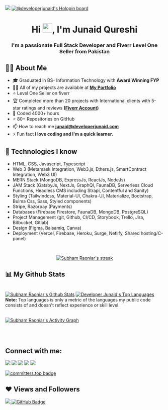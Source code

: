 <!-- <a href="#"><img width="100%" height="auto" src="https://i.imgur.com/iXuL1HG.png" height="175px"/></a> -->
<!-- <a href="#"><img width="100%" height="auto" src="./final.jpg" height="100px"/></a> -->
<!-- <a href="#"><img width="100%" height="auto" src="https://simplabs.com/assets/images/posts/2021-05-26-keeping-a-clean-git-history/illustration-a40c9543b15297efda375329d5ee380d.svg" height="175px"/></a> -->

<a href="#"> <img  src="https://i.imgur.com/CP4uj8P.png"/></a>
[![@developerjunaid's Holopin board](https://holopin.me/developerjunaid)](https://holopin.io/@developerjunaid)

<!-- <a href="#"><img width="100%" height="auto" src="http://handboofixk.datalad.org/en/latest/_images/gitidentity.svg" height="175px"/></a> -->
<!-- <a href="#"><img width="100%" height="auto" src="./icon.png" height="100px"/></a> -->

<h1 align="center">Hi <img src="https://raw.githubusercontent.com/MartinHeinz/MartinHeinz/master/wave.gif" width="30px">, I'm Junaid Qureshi</h1>
<h3 align="center">I'm a passionate Full Stack Developer and Fiverr Level One Seller from Pakistan</h3>


## 🙋‍♂️ About Me
<!-- <div>Icons made by <a href="https://www.freepik.com" title="Freepik">Freepik</a> from <a href="https://www.flaticon.com/" title="Flaticon">www.flaticon.com</a></div> -->
<!-- - 🔭 I’m currently working on **<img src="./react.png"/>** -->

- 🎓 Graduated in BS- Information Technology with **Award Winning FYP**
- 👨‍💻 All of my projects are available at **[My Portfolio](https://developerjunaid.com)**
- ⭐ Level One Seller on fiverr
- 🏆 Completed more than 20 projects with International clients with 5-star ratings and reviews **([Fiverr Account](https://www.fiverr.com/developerjunaid))**
- 🤠 Coded 4000+ hours
- ⭐ 80+ Repositories on GitHub
- 📫 How to reach me **junaid@developerjunaid.com**
- ⚡ Fun fact **I love coding and I'm a quick learner.**

## 🚀 Technologies I know

- HTML, CSS, Javascript, Typescript
- Web 3 (Metamask Integration, Web3.js, Ethers.js, SmartContract Integration, Web3 UI)
- MERN Stack (MongoDB, ExpressJs, ReactJs, NodeJs)
- JAM Stack (GatsbyJs, NextJs, GraphQl, FaunaDB, Serverless Cloud Functions, Headless CMS including Strapi, Contentful and Sanity)
- Styling (Tailwindcss, Material-UI, Chakra-UI, Materialize, Bootstrap, Bulma Css, Sass, Styled components)
- Stripe, Razorpay (Payments)
- Databases (Firebase Firestore, FaunaDB, MongoDB, PostgreSQL)
- Project Management (git, Github, CI/CD, Storybook, Trello, Jira, Bitbucket, Gitlab)
- Design (Figma, Balsamiq, Canva)
- Deployment (Vercel, Firebase, Heroku, Surge, Netlify, Shared hosting/C-panel)


<br/>

<p align="center">
    <a href="https://github.com/developer-junaid/github-readme-streak-stats">
        <img title="🔥 Get streak stats for your profile at git.io/streak-stats" alt="Subham Raoniar's streak" src="https://github-readme-streak-stats.herokuapp.com/?user=developer-junaid&theme=black-ice&hide_border=true&stroke=0000&background=060A0CD0"/>
    </a>
</p>

## 📊 My Github Stats

  <br/>
    <a href="https://github.com/developer-junaid/github-readme-stats"><img alt="Subham Raoniar's Github Stats" src="https://github-readme-stats.vercel.app/api?username=developer-junaid&show_icons=true&count_private=true&theme=react&hide_border=true&bg_color=0D1117" /></a>
  <a href="https://github.com/developer-junaid/github-readme-stats"><img alt="Developer Junaid's Top Languages" src="https://github-readme-stats.vercel.app/api/top-langs/?username=developer-junaid&langs_count=8&count_private=true&layout=compact&theme=react&hide_border=true&bg_color=0D1117" /></a>
  <br/>
  <b>Note:</b> Top languages is only a metric of the languages my public code consists of and doesn't reflect experience or skill level.


<br/>
<br/>

<a href="https://github.com/developer-junaid/github-readme-activity-graph"><img alt="Subham Raoniar's Activity Graph" src="https://activity-graph.herokuapp.com/graph?username=developer-junaid&bg_color=0D1117&color=5BCDEC&line=5BCDEC&point=FFFFFF&hide_border=true" /></a>

<br/>
<br/>

## Connect with me:
<p align="left">

<a href = "https://www.linkedin.com/in/developer-junaid/"><img src="https://img.icons8.com/fluent/48/000000/linkedin.png"/></a>
<a href = "https://twitter.com/Junaid084869"><img src="https://img.icons8.com/fluent/48/000000/twitter.png"/></a>
<a href = "https://www.instagram.com/developerjunaid/"><img src="https://img.icons8.com/fluent/48/000000/instagram-new.png"/></a>
<a href = "https://www.facebook.com/developerjunaidqureshi/"><img src="https://img.icons8.com/color/48/000000/facebook.png"/></a>
<a href = "https://www.fiverr.com/developerjunaid/"><img src="https://img.icons8.com/color/48/fiverr.png"/></a>


</p>

[![committers.top badge](https://user-badge.committers.top/pakistan/developer-junaid.svg)](https://user-badge.committers.top/pakistan/developer-junaid)

## ❤ Views and Followers
<a href="https://github.com/Meghna-DAS/github-profile-views-counter">
    <img src="https://komarev.com/ghpvc/?username=developer-junaid">
</a>
<a href="https://github.com/developer-junaid?tab=followers"><img src="https://img.shields.io/github/followers/developer-junaid?label=Followers&style=social" alt="GitHub Badge"></a>
